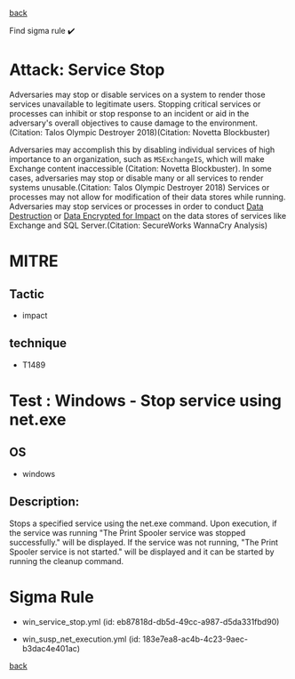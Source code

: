 
[back](../index.md)

Find sigma rule :heavy_check_mark: 

# Attack: Service Stop 

Adversaries may stop or disable services on a system to render those services unavailable to legitimate users. Stopping critical services or processes can inhibit or stop response to an incident or aid in the adversary's overall objectives to cause damage to the environment.(Citation: Talos Olympic Destroyer 2018)(Citation: Novetta Blockbuster) 

Adversaries may accomplish this by disabling individual services of high importance to an organization, such as <code>MSExchangeIS</code>, which will make Exchange content inaccessible (Citation: Novetta Blockbuster). In some cases, adversaries may stop or disable many or all services to render systems unusable.(Citation: Talos Olympic Destroyer 2018) Services or processes may not allow for modification of their data stores while running. Adversaries may stop services or processes in order to conduct [Data Destruction](https://attack.mitre.org/techniques/T1485) or [Data Encrypted for Impact](https://attack.mitre.org/techniques/T1486) on the data stores of services like Exchange and SQL Server.(Citation: SecureWorks WannaCry Analysis)

# MITRE
## Tactic
  - impact


## technique
  - T1489


# Test : Windows - Stop service using net.exe
## OS
  - windows


## Description:
Stops a specified service using the net.exe command. Upon execution, if the service was running "The Print Spooler service was stopped successfully."
will be displayed. If the service was not running, "The Print Spooler service is not started." will be displayed and it can be
started by running the cleanup command.


# Sigma Rule
 - win_service_stop.yml (id: eb87818d-db5d-49cc-a987-d5da331fbd90)

 - win_susp_net_execution.yml (id: 183e7ea8-ac4b-4c23-9aec-b3dac4e401ac)



[back](../index.md)
